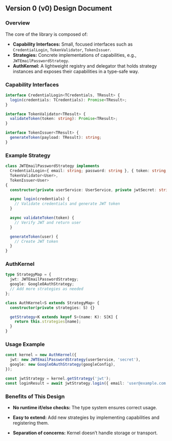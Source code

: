 ## Version 0 (v0) Design Document

### Overview

The core of the library is composed of:

- **Capability Interfaces:** Small, focused interfaces such as `CredentialLogin`, `TokenValidator`, `TokenIssuer`.
- **Strategies:** Concrete implementations of capabilities, e.g., `JWTEmailPasswordStrategy`.
- **AuthKernel:** A lightweight registry and delegator that holds strategy instances and exposes their capabilities in a type-safe way.

### Capability Interfaces

```ts
interface CredentialLogin<TCredentials, TResult> {
  login(credentials: TCredentials): Promise<TResult>;
}

interface TokenValidator<TResult> {
  validateToken(token: string): Promise<TResult>;
}

interface TokenIssuer<TResult> {
  generateToken(payload: TResult): string;
}
```
### Example Strategy
```ts
class JWTEmailPasswordStrategy implements
  CredentialLogin<{ email: string; password: string }, { token: string; user: User }>,
  TokenValidator<User>,
  TokenIssuer<User>
{
  constructor(private userService: UserService, private jwtSecret: string) {}

  async login(credentials) {
    // Validate credentials and generate JWT token
  }

  async validateToken(token) {
    // Verify JWT and return user
  }

  generateToken(user) {
    // Create JWT token
  }
}
```
### AuthKernel
```ts
type StrategyMap = {
  jwt: JWTEmailPasswordStrategy;
  google: GoogleOAuthStrategy;
  // Add more strategies as needed
};

class AuthKernel<S extends StrategyMap> {
  constructor(private strategies: S) {}

  getStrategy<K extends keyof S>(name: K): S[K] {
    return this.strategies[name];
  }
}
```
### Usage Example
```ts
const kernel = new AuthKernel({
  jwt: new JWTEmailPasswordStrategy(userService, 'secret'),
  google: new GoogleOAuthStrategy(googleConfig),
});

const jwtStrategy = kernel.getStrategy('jwt');
const loginResult = await jwtStrategy.login({ email: 'user@example.com', password: 'password' });
```
### Benefits of This Design

- **No runtime if/else checks:** The type system ensures correct usage.

- **Easy to extend:** Add new strategies by implementing capabilities and registering them.

- **Separation of concerns:** Kernel doesn’t handle storage or transport.
